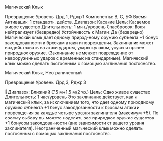 
Магический Клык

Превращение
Уровень: Дрд 1, Рджр 1
Компоненты: В, С, БФ
Время Активации: 1 стандартн. действ.
Диапазон: Касание
Цель: Касаемое живое существо
Длительность: 1 мин./уровень
Спасбросок:
Воля
нейтрализует
(безвредно)
Устойчивость к Магии: Да (безвредно)
Магический клык дает одному природ-ному оружию субъекта +1 бонус
заколдованности к броскам атаки и повреждения. Заклинание может воздействовать на атаки ударом, удары кулаком, укусы и прочее природное оружие.
(Заклинание не меняет повреждение от
невооруженных ударов с временных на
стандартные).
Магический клык можно сделать постоянным с помощью заклинания постоянство.

Магический Клык,
Неограниченный

Превращение
Уровень: Дрд 3, Рджр 3

Диапазон: Ближний (7,5 м+1,5 м/2 ур.)
Цель: Одно живое существо
Длительность: 1 час/уровень
Это заклинание действует, как и магический клык, за исключением того, что
дает одному природному оружию субъекта +1 бонус заколдованности к броскам атаки и повреждения за каждые
четыре уровня заклинателя (максимум
+5).
По своему выбору вы можете наделить все природное оружие существа
+1 бонусом заколдованности (вне зависимости от вашего уровня заклинателя).
Неограниченный магический клык
можно сделать постоянным с помощью
заклинания постоянство.